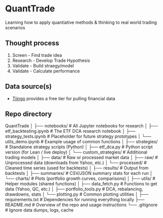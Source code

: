 # QuantTrade
Learning how to apply quantiative methods & thinking to real world trading scenarios 

## Thought process 
1. Screen - Find trade idea
2. Research - Develop Trade Hypothesis
3. Validate - Build straegy/model
4. Validate - Calculate performance

## Data source(s)
- [Tiingo](https://www.tiingo.com/products/stock-api) provides a free tier for pulling financial data 

## Repo directory

QuantTrade
│
├── notebooks/                 # All Jupyter notebooks for research
│   ├── etf_backtesting.ipynb  # The ETF DCA research notebook
│   ├── strategy_tests.ipynb   # Placeholder for future strategy prototypes
│   └── utils_demo.ipynb       # Example usage of common functions
│
├── strategies/                # Standalone strategy scripts (Python)
│   ├── etf_dca.py             # Python script version (for Lean / live deploy)
│   └── custom_strategies/     # Additional trading models
│
├── data/                      # Raw or processed market data
│   ├── raw/                   # Unprocessed data (downloads from Yahoo, etc.)
│   └── processed/             # Cleaned time series (used for backtests)
│
├── results/                   # Output from backtests
│   ├── summaries/             # CSV/JSON summary stats for each run
│   └── charts/                # Plots (portfolio growth curves, comparisons)
│
├── utils/                     # Helper modules (shared functions)
│   ├── data_fetch.py          # Functions to get data (Yahoo, QC, etc.)
│   ├── portfolio_tools.py     # DCA, rebalancing, drawdowns, stats
│   └── plotting.py            # Common plotting utilities
│
├── requirements.txt           # Dependencies for running everything locally
├── README.md                  # Overview of the repo and usage instructions
└── .gitignore                 # Ignore data dumps, logs, cache